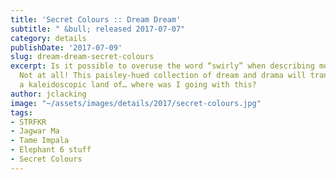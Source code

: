 ```yaml
---
title: 'Secret Colours :: Dream Dream'
subtitle: " &bull; released 2017-07-07"
category: details
publishDate: '2017-07-09'
slug: dream-dream-secret-colours
excerpt: Is it possible to overuse the word “swirly” when describing modern psychedelia?
  Not at all! This paisley-hued collection of dream and drama will transport you to
  a kaleidoscopic land of… where was I going with this?
author: jclacking
image: "~/assets/images/details/2017/secret-colours.jpg"
tags:
- STRFKR
- Jagwar Ma
- Tame Impala
- Elephant 6 stuff
- Secret Colours
---
```


